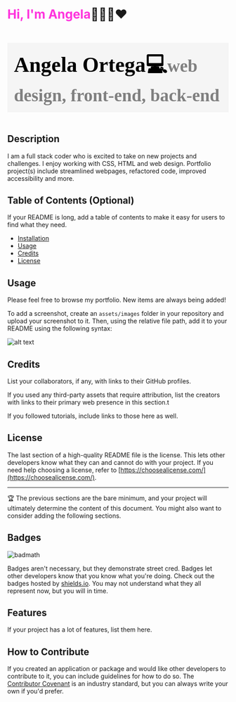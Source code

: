 # <span style="color:#FF33DD">Hi, I'm Angela</span>👋🙏🏼❤️

<p style="color: black; background-color: #F5F5F5; font-family: Mono Lisa, Sans Serif; font-weight: bold; font-size:48px; padding: 15px;  "> Angela Ortega💻<span style="color:gray; font-size:40px">web design, front-end, back-end</span>
</p>
    <p style="color: black; background-color: #F5F5F5; font-family: Mono Lisa, Sans Serif; font-weight: bold; font-size:16px; padding: 0px;  ">

## Description 

I am a full stack coder who is excited to take on new projects and challenges. I enjoy working with CSS, HTML and web design. Portfolio project(s) include streamlined webpages, refactored code, improved accessibility and more.  

## Table of Contents (Optional)

If your README is long, add a table of contents to make it easy for users to find what they need.

- [Installation](#installation)
- [Usage](#usage)
- [Credits](#credits)
- [License](#license)

## Usage

Please feel free to browse my portfolio. New items are always being added!

To add a screenshot, create an `assets/images` folder in your repository and upload your screenshot to it. Then, using the relative file path, add it to your README using the following syntax:

![alt text](assets/images/screenshot.png)

## Credits

List your collaborators, if any, with links to their GitHub profiles.

If you used any third-party assets that require attribution, list the creators with links to their primary web presence in this section.t

If you followed tutorials, include links to those here as well.

## License

The last section of a high-quality README file is the license. This lets other developers know what they can and cannot do with your project. If you need help choosing a license, refer to [https://choosealicense.com/](https://choosealicense.com/).

---

🏆 The previous sections are the bare minimum, and your project will ultimately determine the content of this document. You might also want to consider adding the following sections.

## Badges

![badmath](https://img.shields.io/github/languages/top/nielsenjared/badmath)

Badges aren't necessary, but they demonstrate street cred. Badges let other developers know that you know what you're doing. Check out the badges hosted by [shields.io](https://shields.io/). You may not understand what they all represent now, but you will in time.

## Features

If your project has a lot of features, list them here.

## How to Contribute

If you created an application or package and would like other developers to contribute to it, you can include guidelines for how to do so. The [Contributor Covenant](https://www.contributor-covenant.org/) is an industry standard, but you can always write your own if you'd prefer.
